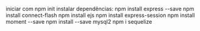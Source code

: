 iniciar com npm init
instalar dependências:
    npm install express --save
    npm install connect-flash
    npm install ejs
    npm install express-session
    npm install moment --save
    npm install --save mysql2
    npm i sequelize